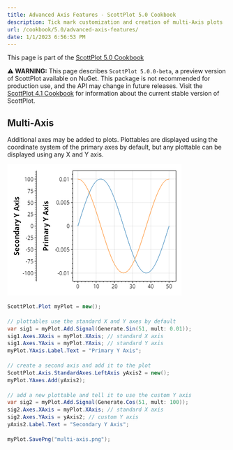 ```yaml
---
title: Advanced Axis Features - ScottPlot 5.0 Cookbook
description: Tick mark customization and creation of multi-Axis plots
url: /cookbook/5.0/advanced-axis-features/
date: 1/1/2023 6:56:53 PM
---
```


This page is part of the [ScottPlot 5.0 Cookbook](../)

<div class="alert alert-warning" role="alert">
<strong>⚠️ WARNING:</strong> This page describes <code>ScottPlot 5.0.0-beta</code>, a preview version of ScottPlot available on NuGet. This package is not recommended for production use, and the API may change in future releases. Visit the <a href='/cookbook/4.1/'>ScottPlot 4.1 Cookbook</a> for information about the current stable version of ScottPlot.
</div>


## Multi-Axis

Additional axes may be added to plots. Plottables are displayed using the coordinate system of the primary axes by default, but any plottable can be displayed using any X and Y axis.

[![](multi-axis.png)](multi-axis.png)

```cs
ScottPlot.Plot myPlot = new();

// plottables use the standard X and Y axes by default
var sig1 = myPlot.Add.Signal(Generate.Sin(51, mult: 0.01));
sig1.Axes.XAxis = myPlot.XAxis; // standard X axis
sig1.Axes.YAxis = myPlot.YAxis; // standard Y axis
myPlot.YAxis.Label.Text = "Primary Y Axis";

// create a second axis and add it to the plot
ScottPlot.Axis.StandardAxes.LeftAxis yAxis2 = new();
myPlot.YAxes.Add(yAxis2);

// add a new plottable and tell it to use the custom Y axis
var sig2 = myPlot.Add.Signal(Generate.Cos(51, mult: 100));
sig2.Axes.XAxis = myPlot.XAxis; // standard X axis
sig2.Axes.YAxis = yAxis2; // custom Y axis
yAxis2.Label.Text = "Secondary Y Axis";

myPlot.SavePng("multi-axis.png");
```

